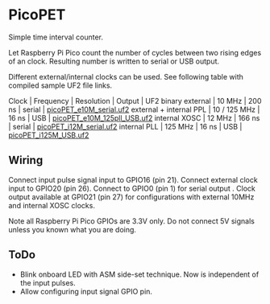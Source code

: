 # PicoPET
Simple time interval counter.

Let Raspberry Pi Pico count the number of cycles between two rising edges of an clock. 
Resulting number is written to serial or USB output.

Different external/internal clocks can be used. See following table with compiled sample UF2 file links.

Clock | Frequency | Resolution | Output | UF2 binary
external | 10 MHz | 200 ns | serial | [picoPET_e10M_serial.uf2](build/picoPET_e10M_serial.uf2)
external + internal PPL | 10 / 125 MHz | 16 ns | USB | [picoPET_e10M_125pll_USB.uf2](build/picoPET_e10M_125pll_USB.uf2)
internal XOSC | 12 MHz | 166 ns | serial | [picoPET_i12M_serial.uf2](build/picoPET_i12M_serial.uf2)
internal PLL | 125 MHz | 16 ns | USB | [picoPET_i125M_USB.uf2](build/picoPET_i125M_USB.uf2)

## Wiring
Connect input pulse signal input to GPIO16 (pin 21).
Connect external clock input to GPIO20 (pin 26).
Connect to GPIO0 (pin 1) for serial output .
Clock output available at GPIO21 (pin 27) for configurations with external 10MHz and internal XOSC clocks.

Note all Raspberry Pi Pico GPIOs are 3.3V only. Do not connect 5V signals unless you known what you are doing.

## ToDo
- Blink onboard LED with ASM side-set technique. Now is independent of the input pulses.
- Allow configuring input signal GPIO pin.


